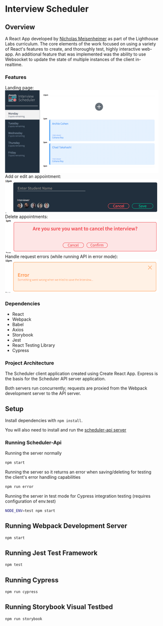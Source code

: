# Interview Scheduler

## Overview

A React App developed by [Nicholas Meisenheimer](https://github.com/souredoutlook) as part of the Lighthouse Labs curriculum. The core elements of the work focused on using a variety of React's features to create, and thoroughly test, highly interactive web-app. An additional feature that was implemented was the ability to use Websocket to update the state of multiple instances of the client in-realtime.

### Features

Landing page:
![main view](assets/landing.png)
Add or edit an appointment:
![appointment form](assets/edit.png)
Delete appointments:
![delete appointment confirmation](assets/confirmation.png)
Handle request errors (while running API in error mode):
![handle errors](assets/error.png)

### Dependencies

* React
* Webpack
* Babel
* Axios
* Storybook
* Jest
* React Testing Library
* Cypress

### Project Architecture 
The Scheduler client application created using Create React App. Express is the basis for the Scheduler API server application.

Both servers run concurrently; requests are proxied from the Webpack development server to the API server.

## Setup

Install dependencies with `npm install`.

You will also need to install and run the [scheduler-api server](https://github.com/lighthouse-labs/scheduler-api)

### Running Scheduler-Api
Running the server normally
```sh
npm start
```

Running the server so it returns an error when saving/deleting for testing the client's error handling capabilities
```sh
npm run error
```

Running the server in test mode for Cypress integration testing (requires configuration of env.test)
```sh
NODE_ENV=test npm start
```

## Running Webpack Development Server

```sh
npm start
```

## Running Jest Test Framework

```sh
npm test
```

## Running Cypress

```sh
npm run cypress
```

## Running Storybook Visual Testbed

```sh
npm run storybook
```
